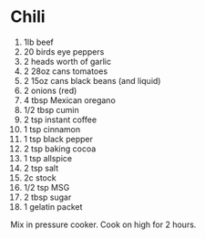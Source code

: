 Chili
=====

1. 1lb beef
2. 20 birds eye peppers
3. 2 heads worth of garlic
4. 2 28oz cans tomatoes
5. 2 15oz cans black beans (and liquid)
6. 2 onions (red)
7. 4 tbsp Mexican oregano
8. 1/2 tbsp cumin
9. 2 tsp instant coffee
10. 1 tsp cinnamon
11. 1 tsp black pepper
12. 2 tsp baking cocoa
13. 1 tsp allspice 
14. 2 tsp salt
15. 2c stock
16. 1/2 tsp MSG
17. 2 tbsp sugar
18. 1 gelatin packet

Mix in pressure cooker.
Cook on high for 2 hours. 
